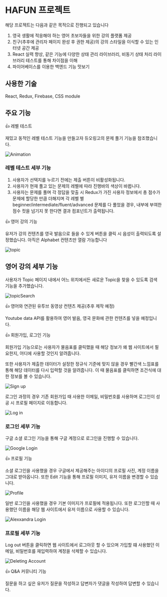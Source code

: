 # HAFUN 프로젝트


해당 프로젝트는 다음과 같은 목적으로 진행되고 있습니다


1. 영국 생활에 적응해야 하는 영어 초보자들을 위한 강의 플랫폼 제공
2. 친구(추후에 관리자 페이지 완성 후 권한 제공)의 강의 스타일을 이식할 수 있는 인터넷 공간 제공
3. React 실력 향상, 같은 기능에 다양한 상태 관리 라이브러리, 비동기 상태 처리 라이브러리 테스트를 통해 차이점을 이해 
4. 파이어베이스를 이용한 백엔드 기능 맛보기

## 사용한 기술
React, Redux, Firebase, CSS module

## 주요 기능

:+1: 레벨 테스트


재밌고 동적인 레벨 테스트 기능을 만들고자 듀오링고의 문제 풀기 기능을 참조했습니다.

![Animation](https://github.com/BHWwonderful/hafunpwa/assets/131639108/ff1da38e-e558-4d9d-aca8-eebe9d7a7c02)

### 레벨 테스트 세부 기능
1. 사용자가 선택지를 누르기 전에는 제출 버튼이 비활성화됩니다.
2. 사용자가 현재 풀고 있는 문제의 레벨에 따라 진행바의 색상이 바뀝니다.
3. 사용자는 문제를 풀며 각 정답을 맞출 시 Redux가 가진 사용자 정보에서 총 점수가 문제에 할당한 만큼 더해지며 각 레벨 별 beginner/intermediate/fluent/advanced 문제를 다 풀었을 경우, 내부에 부여한 점수 컷을 넘기지 못 한다면 결과 컴포넌트가 출력됩니다.

:+1: 영어 강의 기능


유저가 강의 컨텐츠를 영국 발음으로 들을 수 있게 버튼을 클릭 시 음성이 출력되도록 설정했습니다.
아직은 Alphabet 컨텐츠만 열람 가능합니다

![topic](https://github.com/BHWwonderful/hafunpwa/assets/131639108/eff375c6-2382-4e77-9cd8-59d47105c1c4)

## 영어 강의 세부 기능
사용자가 Topic 페이지 내에서 어느 위치에서든 새로운 Topic을 찾을 수 있도록 검색 기능을 추가했습니다.

![topicSearch](https://github.com/BHWwonderful/hafunpwa/assets/131639108/dce54c04-1be0-4254-8539-a7242258564f)


:+1: 영어와 연관된 유투브 동영상 컨텐츠 제공(추후 제작 예정)


Youtube data API를 활용하여 영어 발음, 영국 문화에 관한 컨텐츠를 넣을 예정입니다.

:+1: 회원가입, 로그인 기능

회원가입 기능으로는 사용자가 물음표를 클릭했을 때 해당 정보가 왜 웹 사이트에서 필요한지, 어디에 사용할 것인지 알려줍니다.

또한 사용자가 제출한 데이터가 설정한 정규식 기준에 맞지 않을 경우 빨간색 느낌표를 통해 해당 데이터를 다시 입력할 것을 알려줍니다. 이 때 물음표를 클릭하면 조건식에 대한 정보를 볼 수 있습니다.

![Sign up](https://github.com/BHWwonderful/hafunpwa/assets/131639108/caf5f2c2-b607-4b27-948e-f379b43fd04f)

로그인 과정의 경우 기존 회원가입 때 사용한 이메일, 비밀번호를 사용하며 로그인이 성공 시 프로필 페이지로 이동합니다.

![Log in](https://github.com/BHWwonderful/hafunpwa/assets/131639108/516e3f65-770e-478e-9478-a4c0813f3ecd)

### 로그인 세부 기능
구글 소셜 로그인 기능을 통해 구글 계정으로 로그인을 진행할 수 있습니다.

![Google Login](https://github.com/BHWwonderful/hafunpwa/assets/131639108/5c4a1503-0b6e-44d2-ba83-d80d24b167c5)

:+1: 프로필 기능

소셜 로그인을 사용했을 경우 구글에서 제공해주는 아이디의 프로필 사진, 계정 이름을 그대로 받아옵니다. 또한 Edit 기능을 통해 프로필 이미지, 유저 이름을 변경할 수 있습니다.

![Profile](https://github.com/BHWwonderful/hafunpwa/assets/131639108/fe2b0782-e301-4b75-ae35-b1d52b722fee)

일반 로그인을 사용했을 경우 기본 이미지가 프로필에 적용됩니다. 또한 로그인할 때 사용했던 이름을 해당 웹 사이트에서 유저 이름으로 사용할 수 있습니다.

![Alexxandra Login](https://github.com/BHWwonderful/hafunpwa/assets/131639108/0c46c147-0003-406c-a8c3-a63ab3d3e18e)

### 프로필 세부 기능

Log out 버튼을 클릭하면 웹 사이트에서 로그아웃 할 수 있으며 가입할 떄 사용했던 이메일, 비밀번호를 재입력하여 계정을 삭제할 수 있습니다.

![Deleting Account](https://github.com/BHWwonderful/hafunpwa/assets/131639108/a885b68e-5f2f-4d1f-8c9d-c48281a0c241)

:+1: Q&A 커뮤니티 기능


질문을 하고 싶은 유저가 질문을 작성하고 답변자가 댓글을 작성하여 답변할 수 있습니다.







